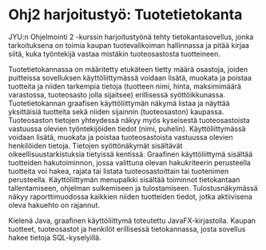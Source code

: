 # Ohj2 harjoitustyö: Tuotetietokanta
JYU:n Ohjelmointi 2 -kurssin harjoitustyönä tehty tietokantasovellus, jonka tarkoituksena on
toimia kaupan tuotevalikoiman hallinnassa ja pitää kirjaa siitä, kuka työntekijä vastaa mistäkin tuoteosastosta 
tuotteineen.

Tuotetietokannassa on määritetty etukäteen tietty määrä osastoja, joiden puitteissa 
sovelluksen käyttöliittymässä voidaan lisätä, muokata ja poistaa tuotteita ja niiden tarkempia tietoja 
(tuotteen nimi, hinta, maksimimäärä varastossa, tuoteosasto jolla sijaitsee) erillisessä syöttöikkunassa.
Tuotetietokannan graafisen käyttöliittymän näkymä listaa ja näyttää yksittäisiä tuotteita sekä niiden sijainnin 
(tuoteosaston) kaupassa. Tuoteosaston tietojen yhteydessä näkyy myös kyseisestä tuoteosastoista 
vastuussa olevien työntekijöiden tiedot (nimi, puhelin). Käyttöliittymässä voidaan lisätä, muokata ja poistaa 
tuoteosastoista vastuussa olevien henkilöiden tietoja. Tietojen syöttönäkymät sisältävät oikeellisuustarkistuksia
tietyissä kentissä. Graafinen käyttöliittymä sisältää tuotteiden hakutoiminnon, jossa valittuna olevan
hakukriteerin perusteella tuotteita voi hakea, rajata tai listata tuoteosastoittain tai tuotenimen perusteella. Käyttöliittymän
menupalkki sisältää toiminnot tietokantaan tallentamiseen, ohjelman sulkemiseen ja tulostamiseen. Tulostusnäkymässä
näkyy raporttimuodossa kaikkien niiden tuotteiden tiedot, jotka aktiivisena oleva hakuehto on rajannut.


Kielenä Java, graafinen käyttöliittymä toteutettu JavaFX-kirjastolla. 
Kaupan tuotteet, tuoteosastot ja henkilöt erillisessä tietokannassa, josta sovellus hakee tietoja SQL-kyselyillä.
